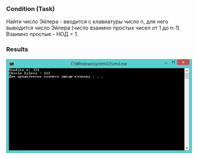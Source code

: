 ### Condition (Task)
Найти число Эйлера - вводится с клавиатуры число n, для него выводится число Эйлера (число взаимно простых чисел от 1 до n-1)
Взаимно простые - НОД = 1.

### Results
![Results](screen.png)